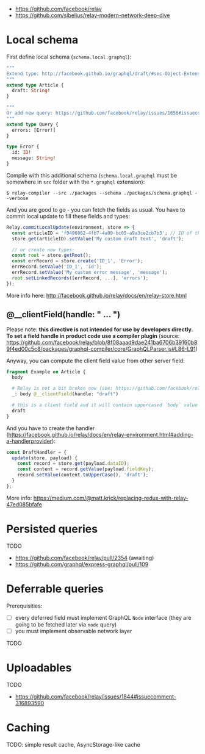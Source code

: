 - https://github.com/facebook/relay
- https://github.com/sibelius/relay-modern-network-deep-dive

# Local schema

First define local schema (`schema.local.graphql`):

```graphql
"""
Extend type: http://facebook.github.io/graphql/draft/#sec-Object-Extensions
"""
extend type Article {
  draft: String!
}

"""
Or add new query: https://github.com/facebook/relay/issues/1656#issuecomment-382461183
"""
extend type Query {
  errors: [Error!]
}

type Error {
  id: ID!
  message: String!
}
```

Compile with this additional schema (`schema.local.graphql` must be somewhere in `src` folder with the `*.graphql` extension):

```
$ relay-compiler --src ./packages --schema ./packages/schema.graphql --verbose
```

And you are good to go - you can fetch the fields as usual. You have to commit local update to fill these fields and types:

```js
Relay.commitLocalUpdate(environment, store => {
  const articleID = 'f9496862-4fb7-4a09-bc05-a9a3ce2cb7b3'; // ID of the `Article` type you want to update
  store.get(articleID).setValue('My custom draft text', 'draft');

  // or create new types:
  const root = store.getRoot();
  const errRecord = store.create('ID_1', 'Error');
  errRecord.setValue('ID_1', 'id');
  errRecord.setValue('My custom error message', 'message');
  root.setLinkedRecords([errRecord, ...], 'errors');
});
```

More info here: http://facebook.github.io/relay/docs/en/relay-store.html

## @__clientField(handle: " ... ")

Please note: **this directive is not intended for use by developers directly. To set a field handle in product code use a compiler plugin** (source: https://github.com/facebook/relay/blob/8f08aaad9dae241ba6706b39160b89f4ed00c5c8/packages/graphql-compiler/core/GraphQLParser.js#L86-L91)

Anyway, you can compute the client field value from other server field:

```graphql
fragment Example on Article {
  body

  # Relay is not a bit broken now (see: https://github.com/facebook/relay/issues/2488)
  _: body @__clientField(handle: "draft")

  # this is a client field and it will contain uppercased `body` value
  draft
}
```

And you have to create the handler (https://facebook.github.io/relay/docs/en/relay-environment.html#adding-a-handlerprovider):

```js
const DraftHandler = {
  update(store, payload) {
    const record = store.get(payload.dataID);
    const content = record.getValue(payload.fieldKey);
    record.setValue(content.toUpperCase(), 'draft');
  }
};
```

More info: https://medium.com/@matt.krick/replacing-redux-with-relay-47ed085bfafe

# Persisted queries

TODO

- https://github.com/facebook/relay/pull/2354 (awaiting)
- https://github.com/graphql/express-graphql/pull/109

# Deferrable queries

Prerequisities:

- [ ] every deferred field must implement GraphQL `Node` interface (they are going to be fetched later via `node` query)
- [ ] you must implement observable network layer

TODO

# Uploadables

TODO

- https://github.com/facebook/relay/issues/1844#issuecomment-316893590

# Caching

TODO: simple result cache, AsyncStorage-like cache
